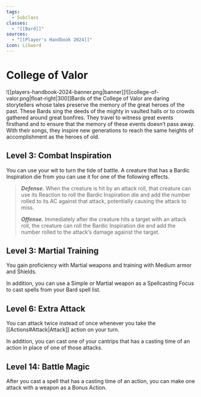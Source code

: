 ```yaml
---
tags:
  - Subclass
classes:
  - "[[Bard]]"
sources:
  - "[[Player's Handbook 2024]]"
icon: LiSword
---
```


# College of Valor

![[players-handbook-2024-banner.png|banner]]![[college-of-valor.png|float-right|300]]Bards of the College of Valor are daring storytellers whose tales preserve the memory of the great heroes of the past. These Bards sing the deeds of the mighty in vaulted halls or to crowds gathered around great bonfires. They travel to witness great events firsthand and to ensure that the memory of these events doesn’t pass away. With their songs, they inspire new generations to reach the same heights of accomplishment as the heroes of old.

## Level 3: Combat Inspiration

You can use your wit to turn the tide of battle. A creature that has a Bardic Inspiration die from you can use it for one of the following effects.
>**_Defense._** When the creature is hit by an attack roll, that creature can use its Reaction to roll the Bardic Inspiration die and add the number rolled to its AC against that attack, potentially causing the attack to miss.
>
>**_Offense._** Immediately after the creature hits a target with an attack roll, the creature can roll the Bardic Inspiration die and add the number rolled to the attack’s damage against the target.

## Level 3: Martial Training

You gain proficiency with Martial weapons and training with Medium armor and Shields.

In addition, you can use a Simple or Martial weapon as a Spellcasting Focus to cast spells from your Bard spell list.

## Level 6: Extra Attack

You can attack twice instead of once whenever you take the [[Actions#Attack\|Attack]] action on your turn.

In addition, you can cast one of your cantrips that has a casting time of an action in place of one of those attacks.

## Level 14: Battle Magic

After you cast a spell that has a casting time of an action, you can make one attack with a weapon as a Bonus Action.
